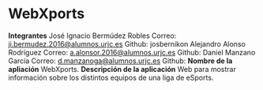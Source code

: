 # WebXports
**Integrantes** 
José Ignacio Bermúdez Robles   Correo: ji.bermudez.2016@alumnos.urjc.es    Github: josbernikon
Alejandro Alonso Rodríguez     Correo: a.alonsor.2016@alumnos.urjc.es      Github: 
Daniel Manzano García          Correo: d.manzanoga@alumnos.urjc.es         Github:
**Nombre de la apliación** 
WebXports.
**Descripción de la aplicación**
Web para mostrar información sobre los distintos equipos de una liga de eSports.

